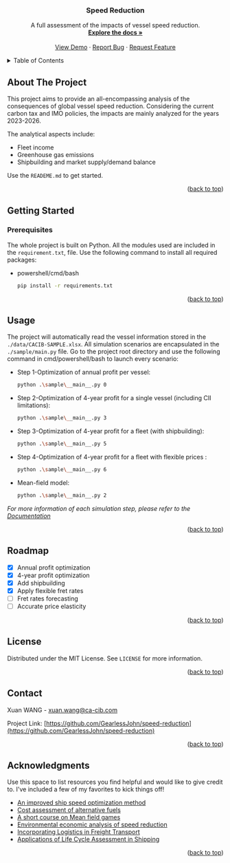 <!-- PROJECT LOGO -->
<div align="center">
  <h3 align="center">Speed Reduction</h3>
  <p align="center">
    A full assessment of the impacts of vessel speed reduction.
    <br />
    <a href="https://github.com/GearlessJohn/speed-reduction"><strong>Explore the docs »</strong></a>
    <br />
    <br />
    <a href="https://github.com/GearlessJohn/speed-reduction">View Demo</a>
    ·
    <a href="https://github.com/GearlessJohn/speed-reduction/issues">Report Bug</a>
    ·
    <a href="https://github.com/GearlessJohn/speed-reduction/issues">Request Feature</a>
  </p>
</div>



<!-- TABLE OF CONTENTS -->
<details>
  <summary>Table of Contents</summary>
  <ol>
    <li>
      <a href="#about-the-project">About The Project</a>
    </li>
    <li>
      <a href="#getting-started">Getting Started</a>
      <ul>
        <li><a href="#prerequisites">Prerequisites</a></li>
      </ul>
    </li>
    <li><a href="#usage">Usage</a></li>
    <li><a href="#roadmap">Roadmap</a></li>
    <li><a href="#license">License</a></li>
    <li><a href="#contact">Contact</a></li>
    <li><a href="#acknowledgments">Acknowledgments</a></li>
  </ol>
</details>



<!-- ABOUT THE PROJECT -->

## About The Project

This project aims to provide an all-encompassing analysis of the consequences of global vessel speed reduction.
Considering the current carbon tax and IMO policies, the impacts are mainly analyzed for the years 2023-2026.

The analytical aspects include:

* Fleet income
* Greenhouse gas emissions
* Shipbuilding and market supply/demand balance

Use the `READEME.md` to get started.

<p align="right">(<a href="#readme-top">back to top</a>)</p>


<!-- GETTING STARTED -->

## Getting Started

### Prerequisites

The whole project is built on Python. 
All the modules used are included in the `requirement.txt`, file.
Use the following command to install all required packages:
* powershell/cmd/bash
  ```sh
  pip install -r requirements.txt
  ```

[//]: # (### Installation)

[//]: # ()
[//]: # (_Below is an example of how you can instruct your audience on installing and setting up your app. This template doesn't)

[//]: # (rely on any external dependencies or services._)

[//]: # ()
[//]: # (1. Clone the repo)

[//]: # (   ```sh)

[//]: # (   git clone https://github.com/your_username_/Project-Name.git)

[//]: # (   ```)

[//]: # (2. Install NPM packages)

[//]: # (   ```sh)

[//]: # (   npm install)

[//]: # (   ```)

[//]: # (3. Enter your API in `config.js`)

[//]: # (   ```js)

[//]: # (   const API_KEY = 'ENTER YOUR API';)

[//]: # (   ```)

<p align="right">(<a href="#readme-top">back to top</a>)</p>



<!-- USAGE EXAMPLES -->

## Usage

The project will automatically read the vessel information stored in the `./data/CACIB-SAMPLE.xlsx`. 
All simulation scenarios are encapsulated in the `./sample/main.py` file.
Go to the project root directory and use the following command in cmd/powershell/bash to launch every scenario:

* Step 1-Optimization of annual profit per vessel: 
  ```sh
  python .\sample\__main__.py 0
  ```
* Step 2-Optimization of 4-year profit for a single vessel (including CII limitations):
  ```sh
  python .\sample\__main__.py 3
  ```
* Step 3-Optimization of 4-year profit for a fleet (with shipbuilding):
  ```sh
  python .\sample\__main__.py 5
  ```
* Step 4-Optimization of 4-year profit for a fleet with flexible prices :
  ```sh
  python .\sample\__main__.py 6
  ```
* Mean-field model:
  ```sh
  python .\sample\__main__.py 2
  ```
_For more information of each simulation step, please refer to the [Documentation](https://github.com/GearlessJohn/speed-reduction/tree/main/report)_

<p align="right">(<a href="#readme-top">back to top</a>)</p>


<!-- ROADMAP -->

## Roadmap

- [x] Annual profit optimization
- [x] 4-year profit optimization
- [x] Add shipbuilding
- [x] Apply flexible fret rates
- [ ] Fret rates forecasting
- [ ] Accurate price elasticity

<p align="right">(<a href="#readme-top">back to top</a>)</p>

<!-- LICENSE -->

## License

Distributed under the MIT License. See `LICENSE` for more information.

<p align="right">(<a href="#readme-top">back to top</a>)</p>



<!-- CONTACT -->

## Contact

Xuan WANG - xuan.wang@ca-cib.com

Project Link: [https://github.com/GearlessJohn/speed-reduction](https://github.com/GearlessJohn/speed-reduction)

<p align="right">(<a href="#readme-top">back to top</a>)</p>



<!-- ACKNOWLEDGMENTS -->

## Acknowledgments

Use this space to list resources you find helpful and would like to give credit to. I've included a few of my favorites
to kick things off!

* [An improved ship speed optimization method](https://www.sciencedirect.com/science/article/pii/S0959652622053884)
* [Cost assessment of alternative fuels](https://www.sciencedirect.com/science/article/pii/S1361920922002425)
* [A short course on Mean field games](https://www.ceremade.dauphine.fr/~cardaliaguet/MFGcours2018.pdf)
* [Environmental economic analysis of speed reduction](https://link.springer.com/article/10.1007/s11356-023-26745-4)
* [Incorporating Logistics in Freight Transport](https://www.researchgate.net/publication/233482037_Incorporating_Logistics_in_Freight_Transport_Demand_Models_State-of-the-Art_and_Research_Opportunities)
* [Applications of Life Cycle Assessment in Shipping](https://www.researchgate.net/publication/280313533_Applications_of_Life_Cycle_Assessment_in_Shipping)

<p align="right">(<a href="#readme-top">back to top</a>)</p>

